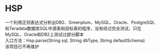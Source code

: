 # HSP
一个利用正则表达式分析出DB2、Greenplum、MySQL、Oracle、PostgreSQL和Teradata数据库SQL中源表和目标表的程序，没有经过完全测试，只在MySQL、Oracle和DB2上测试过部分脚本  
入口方法：Hsp.parse(String sql, String dbType, String defaultSchema)  
该项目已不再维护  
